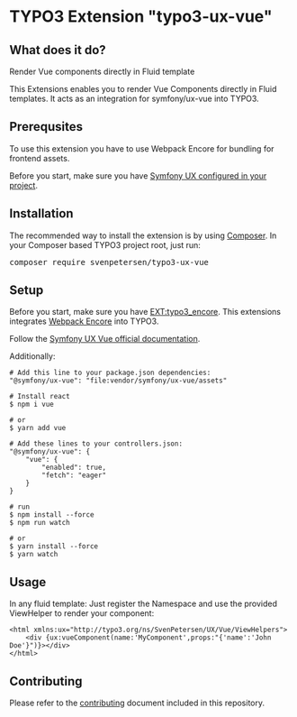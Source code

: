 TYPO3 Extension "typo3-ux-vue"
=================================

## What does it do?
Render Vue components directly in Fluid template

This Extensions enables you to render Vue Components directly in Fluid templates.
It acts as an integration for symfony/ux-vue into TYPO3.

## Prerequsites
To use this extension you have to use Webpack Encore for bundling for frontend assets.

Before you start, make sure you have [Symfony UX configured in your project](https://symfony.com/doc/current/frontend/ux.html).

## Installation
The recommended way to install the extension is by
using [Composer](https://getcomposer.org/). In your Composer based TYPO3 project
root, just run:
<pre>composer require svenpetersen/typo3-ux-vue</pre>

## Setup
Before you start, make sure you have [EXT:typo3_encore](https://github.com/sabbelasichon/typo3_encore).
This extensions integrates [Webpack Encore](https://symfony.com/doc/current/frontend.html) into TYPO3.

Follow the [Symfony UX Vue official documentation](https://symfony.com/bundles/ux-vue/current/index.html).

Additionally:

    # Add this line to your package.json dependencies:
    "@symfony/ux-vue": "file:vendor/symfony/ux-vue/assets"

    # Install react
    $ npm i vue

    # or
    $ yarn add vue

    # Add these lines to your controllers.json:
    "@symfony/ux-vue": {
        "vue": {
            "enabled": true,
            "fetch": "eager"
        }
    }

    # run
    $ npm install --force
    $ npm run watch

    # or
    $ yarn install --force
    $ yarn watch

## Usage
In any fluid template: Just register the Namespace and use the provided ViewHelper to render your component:

    <html xmlns:ux="http://typo3.org/ns/SvenPetersen/UX/Vue/ViewHelpers">
        <div {ux:vueComponent(name:'MyComponent',props:"{'name':'John Doe'}")}></div>
    </html>

## Contributing

Please refer to the [contributing](CONTRIBUTING.md) document included in this
repository.
